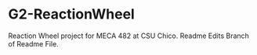 # G2-ReactionWheel
Reaction Wheel project for MECA 482 at CSU Chico.
Readme Edits Branch of Readme File.
